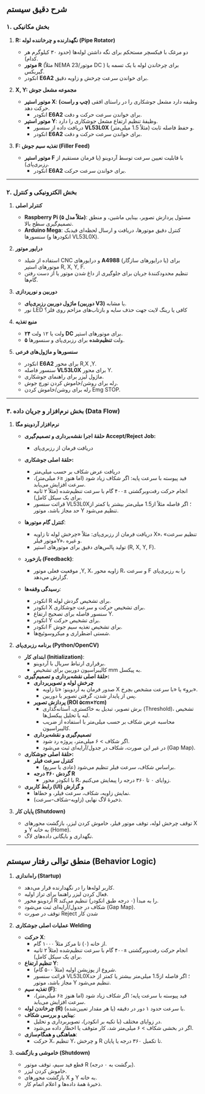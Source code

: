 ## **شرح دقیق سیستم**

### **۱. بخش مکانیکی**

1. **R: نگهدارنده و چرخاننده لوله (Pipe Rotator)**

   * دو مرغک با فیکسچر مستحکم برای نگه داشتن لوله‌ها (حدود ۳۰ کیلوگرم هر کدام).  
   * **موتور R** (مثلاً NEMA 23/موتور DC ) برای چرخاندن لوله با یک تسمه یا گیربکس.  
   * انکودر **E6A2** برای خواندن سرعت چرخش و زاویه دقیق.

2. **X, Y: مجموعه مشعل جوش**

   * **موتور استپر X**: وظیفه دارد مشعل جوشکاری را در راستای افقی **(چپ و راست)** حرکت دهد.  
     * انکودر **E6A2** برای خواندن سرعت حرکت و دقت.  
   * **موتور استپر Y**: وظیفهٔ تنظیم ارتفاع مشعل جوشکاری را دارد.  
     * دریافت داده از سنسور **VL53L0X** و حفظ فاصله ثابت (مثلاً 1.5 میلی‌متر).  
     * انکودر **E6A2** برای خواندن سرعت حرکت و دقت.

3. **F: تغذیه سیم جوش (Filler Feed)**

   * **موتور استپر F** با قابلیت تعیین سرعت توسط آردوینو (یا فرمان مستقیم از رزبری‌پای).  
     * انکودر **E6A2** برای خواندن سرعت حرکت.

---

### **۲. بخش الکترونیکی و کنترل**

1. **کنترلر اصلی**

   * **Raspberry Pi (مثلاً مدل ۵)**: مسئول پردازش تصویر، بینایی ماشین، و منطق تصمیم‌گیری سطح بالا.  
   * **Arduino Mega**: کنترل دقیق موتورها، دریافت و ارسال لحظه‌ای فیدبک سنسورها (انکودرها و VL53L0X).

2. **درایور موتور**

   * استفاده از شیلد CNC و درایورهای **A4988** (یا درایورهای سازگار) برای موتورهای استپر R, X, Y, F.  
   * تنظیم محدودکنندهٔ جریان برای جلوگیری از داغ شدن موتور یا از دست رفتن گام‌ها.

3. **دوربین و نورپردازی**

   * **ماژول دوربین رزبری‌پای (دوربین V3)** یا مشابه.  
   * نور LED کافی یا رینگ لایت جهت حذف سایه و بازتاب‌های مزاحم روی فلز؟

4. **منبع تغذیه**

   * **۲۴** ولت یا ۱۲ ولت **DC**  برای موتورهای استپر.  
   * **۵** ولت **تنظیم‌شده** برای رزبری‌پای و سنسورها.

5. **سنسورها و ماژول‌های فرعی**

   * انکودر **E6A2** برای محور R,X ,Y.  
   * سنسور فاصله **VL53L0X** برای محور Y.  
   * ماژول لیزر برای راهنمای جوشکاری.  
   * رله برای روشن/خاموش کردن تورچ جوش.  
   * رله برای روشن/خاموش کردن Emg STOP.

---

### **۳. بخش نرم‌افزار و جریان داده (Data Flow)**

1. **نرم‌افزار آردوینو مگا**

   * **حلقهٔ اجرا نقشه‌برداری و تصمیم‌گیری Accept/Reject Job:**  
     * دریافت فرمان از رزبری‌پای  
   * **حلقهٔ اصلی جوشکاری:**  
     * دریافت عرض شکاف بر حسب میلی‌متر	  
     * فید پیوسته با سرعت پایه: اگر شکاف زیاد شود (اما هنوز ≤۶ میلی‌متر)، سرعت افزایش می‌یابد.  
     * انجام حرکت رفت‌وبرگشتی ±۴۰۰ گام با سرعت تنظیم‌شده (مثلاً ۲ ثانیه برای یک سیکل کامل).  
     * قرائت سنسور VL53L0X؛ اگر فاصله مثلاً از1.5 میلی‌متر بیشتر یا کمتر از حد مجاز باشد، موتور Y تنظیم می‌شود.  
   * **کنترل گام موتورها**:  
     * دریافت فرمان از رزبری‌پای: مثلاً «چرخش لوله تا زاویه X»، «تنظیم سرعت موتور فیلرY»، و غیره.  
     * تولید پالس‌های دقیق برای موتورهای استپر (R, X, Y, F).

   * **بازخورد (Feedback)**:  
     * موقعیت فعلی موتور ,Y, X، زاویه محور R، و سرعت F را به رزبری‌پای گزارش می‌دهد.

   * **رسیدگی وقفه‌ها**:  
     * انکودر R برای تشخیص گردش لوله.  
     * انکودر X برای تشخیص حرکت و سرعت جوشکاری.  
     * سنسور فاصله برای تصحیح ارتفاع Y.  
     * انکودر Y برای تشخیص حرکت.  
     * انکودر F برای تشخیص تغذیه سیم جوش.  
     * شستی اضطراری و میکروسوئیچ‌ها.

2. **برنامه رزبری‌پای (Python/OpenCV)**

   * **ابتدای کار (Initialization)**:  
     * برقراری ارتباط سریال با آردوینو.  
     * کالیبراسیون دوربین برای تشخیص mm به پیکسل.  
   * **حلقهٔ اصلی نقشه‌برداری و تصمیم‌گیری:**  
     * **چرخش لوله و تصویر‌برداری**  
       * صدور فرمان به آردوینو: «تا زاویه X برو» یا «با سرعت مشخص بچرخ».  
       * پس از پایدار شدن، گرفتن تصویر با دوربین.  
     * **پردازش تصویر (ROI ۵cm×۲cm)**  
       * برش تصویر، تبدیل به خاکستری، آستانه‌گذاری (Threshold)، تشخیص لبه یا تحلیل پیکسل‌ها.  
       * محاسبه عرض شکاف بر حسب میلی‌متر با استفاده از ضریب کالیبراسیون.  
     * **تصمیم‌گیری و نقشه‌برداری**  
       * اگر شکاف \> ۶ میلی‌متر، پروژه رد شود.  
       * در غیر این صورت، شکاف در جدول/آرایه‌ای ثبت می‌شود (Gap Map).  
   * **حلقهٔ اصلی جوشکاری:**  
     * **کنترل سرعت فیلر**  
       * براساس شکاف، سرعت فیلر تنظیم می‌شود (عادی یا سریع).  
     * **گردش ۳۶۰ درجه R**  
       * با انکودر محور R، زوایای ۰ تا ۳۶۰ درجه را پیمایش می‌کنیم.  
   * **رابط کاربری (UI) و گزارش**  
     * نمایش زاویه، شکاف، سرعت فیلر، و خطاها.  
     * ذخیرهٔ لاگ نهایی (زاویه-شکاف-سرعت).

3. **پایان کار (Shutdown)**

   * توقف چرخش لوله، توقف موتور فیلر، خاموش کردن لیزر، بازگشت محورهای X و Y به خانه (Home).  
   * نگهداری و بایگانی داده‌های لاگ.

---

## **منطق توالی رفتار سیستم (Behavior Logic)**

1. **راه‌اندازی (Startup)**

   * کاربر لوله‌ها را در نگهدارنده قرار می‌دهد.  
   * فعال کردن لیزر راهنما برای تراز اولیه.  
   * آردوینو محور R را به مبدأ (۰ درجه طبق انکودر) تنظیم می‌کند.  
   * شکاف در جدول/آرایه‌ای ثبت می‌شود (Gap Map).  
   * توقف در صورت Reject شدن کار

2. **عملیات اصلی جوشکاری Welding**

   * **حرکت X**:  
     * از خانه (۰) تا مرکز مثلاً ۱۰۰۰ گام.  
     * انجام حرکت رفت‌وبرگشتی ±۴۰۰ گام با سرعت تنظیم‌شده (مثلاً ۲ ثانیه برای یک سیکل کامل).  
   * **تنظیم ارتفاع Y**:  
     * شروع از پوزیشن اولیه (مثلاً ۵۰۰ گام).  
     * قرائت سنسور VL53L0X؛ اگر فاصله از1.5 میلی‌متر بیشتر یا کمتر از حد مجاز باشد، موتور Y تنظیم می‌شود.  
   * **تغذیه سیم (F)**:  
     * فید پیوسته با سرعت پایه؛ اگر شکاف زیاد شود (اما هنوز ≤۶ میلی‌متر)، سرعت افزایش می‌یابد.  
   * **چرخاندن لوله (R)** با سرعت حدود ۱ دور در دقیقه (یا هر مقدار تعیین‌شده).  
   * **بینایی و بررسی شکاف**:  
     * در زوایای مختلف (با تکیه بر انکودر)، تصویربرداری و تحلیل.  
     * اگر در بخشی شکاف \> ۶ میلی‌متر شد، کار متوقف یا اخطار داده می‌شود.  
   * **هماهنگی و همگام‌سازی**:  
     * حرکت X، تنظیم Y، و چرخش R تا تکمیل ۳۶۰ درجه یا پایان.

3. **خاموشی و بازگشت (Shutdown)**

   * قطع فید سیم، توقف موتور R (برگشت به ۰ درجه).  
   * خاموش کردن لیزر.  
   * بازگشت محورهای X و Y به خانه.  
   * ذخیرهٔ همهٔ داده‌ها و اعلام اتمام کار.

